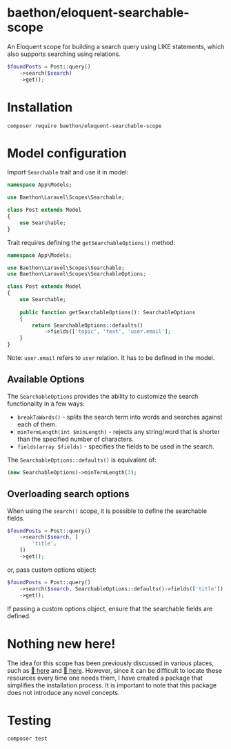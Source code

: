 # baethon/eloquent-searchable-scope

An Eloquent scope for building a search query using LIKE statements, which also supports searching using relations.

```php
$foundPosts = Post::query()
    ->search($search)
    ->get();
```

# Installation

```
composer require baethon/eloquent-searchable-scope
```

# Model configuration

Import `Searchable` trait and use it in model:

```php
namespace App\Models;

use Baethon\Laravel\Scopes\Searchable;

class Post extends Model
{
    use Searchable;
}
```

Trait requires defining the `getSearchableOptions()` method:

```php
namespace App\Models;

use Baethon\Laravel\Scopes\Searchable;
use Baethon\Laravel\Scopes\SearchableOptions;

class Post extends Model
{
    use Searchable;
    
    public function getSearchableOptions(): SearchableOptions
    {
        return SearchableOptions::defaults()
            ->fields(['topic', 'text', 'user.email'];
    }
}
```

Note: `user.email` refers to `user` relation. It has to be defined in the model.

## Available Options

The `SearchableOptions` provides the ability to customize the search functionality in a few ways:

- `breakToWords()` - splits the search term into words and searches against each of them.
- `minTermLength(int $minLength)` - rejects any string/word that is shorter than the specified number of characters.
- `fields(array $fields)` - specifies the fields to be used in the search.

The `SearchableOptions::defaults()` is equivalent of:

```php
(new SearchableOptions)->minTermLength(3);
```

## Overloading search options

When using the `search()` scope, it is possible to define the searchable fields.

```php
$foundPosts = Post::query()
    ->search($search, [
        'title',
    ])
    ->get();
```

or, pass custom options object:

```php
$foundPosts = Post::query()
    ->search($search, SearchableOptions::defaults()->fields(['title'])
    ->get();
```

If passing a custom options object, ensure that the searchable fields are defined.

# Nothing new here!

The idea for this scope has been previously discussed in various places, such as [🔗 here](https://freek.dev/1182-searching-models-using-a-where-like-query-in-laravel) and [🔗 here](https://laravel-tricks.com/tricks/eloquents-dynamic-scope-search-trait). However, since it can be difficult to locate these resources every time one needs them, I have created a package that simplifies the installation process. It is important to note that this package does not introduce any novel concepts.

# Testing

```
composer test
```
